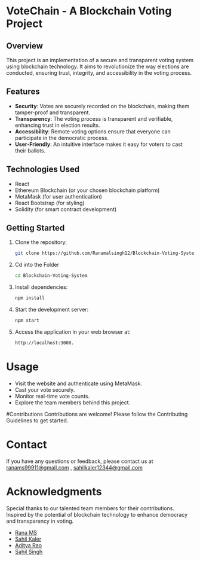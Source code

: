 # VoteChain - A Blockchain Voting Project

## Overview

This project is an implementation of a secure and transparent voting system using blockchain technology. It aims to revolutionize the way elections are conducted, ensuring trust, integrity, and accessibility in the voting process.

## Features

- **Security**: Votes are securely recorded on the blockchain, making them tamper-proof and transparent.
- **Transparency**: The voting process is transparent and verifiable, enhancing trust in election results.
- **Accessibility**: Remote voting options ensure that everyone can participate in the democratic process.
- **User-Friendly**: An intuitive interface makes it easy for voters to cast their ballots.

## Technologies Used

- React
- Ethereum Blockchain (or your chosen blockchain platform)
- MetaMask (for user authentication)
- React Bootstrap (for styling)
- Solidity (for smart contract development)

## Getting Started

1. Clone the repository:

   ```bash
   git clone https://github.com/Ranamalsingh12/Blockchain-Voting-System.git
   
2. Cd into the Folder
   ```bash
   cd Blockchain-Voting-System
3. Install dependencies:

    ```bash
    npm install

4. Start the development server:

    ```bash
    npm start
5. Access the application in your web browser at:
   ```bash
   http://localhost:3000.

# Usage
- Visit the website and authenticate using MetaMask.
- Cast your vote securely.
- Monitor real-time vote counts.
- Explore the team members behind this project.

#Contributions
Contributions are welcome! Please follow the Contributing Guidelines to get started.

# Contact
If you have any questions or feedback, please contact us at ranams99911@gmail.com , sahilkaler12344@gmail.com

# Acknowledgments
Special thanks to our talented team members for their contributions.
Inspired by the potential of blockchain technology to enhance democracy and transparency in voting.
- [Rana MS](https://github.com/Ranamalsingh12)
- [Sahil Kaler](https://github.com/Sahilkaler)
- [Aditya Rao](https://github.com/AdityaRao4)
- [Sahil Singh]()








